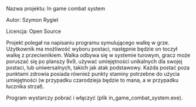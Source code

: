 Nazwa projektu: In game combat system

Autor: Szymon Rygiel

Licencja: Open Source

Projekt polegał na napisaniu programu symulującego walkę w grze. Użytkownik ma
możliwość wyboru postaci, następnie będzie on toczył walkę z przeciwnikiem. Walka odbywa 
się w systemie turowym, gracz może poruszać się po planszy 9x9, używać umiejętności unikalnych dla swojej 
postaci, lub uniwersalnych, takich jak atak podstawowy. Każda postać poza punktami zdrowia 
posiada również punkty staminy potrzebne do użycia umiejętności (w przypadku czarodzieja 
będzie to mana, a w przypadku łucznika strzał).

Program wystarczy pobrać i włączyć (plik in_game_combat_system.exe).
